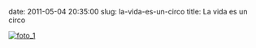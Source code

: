 date: 2011-05-04 20:35:00
slug: la-vida-es-un-circo
title: La vida es un circo

    

[![foto_1][1]][1]

  

[1]: file:///Users/jjdenis/jjdenis.github.com/static/2011-05-04-la-vida-es-un-circo_foto1.jpg
